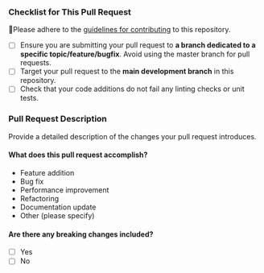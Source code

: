 ### Checklist for This Pull Request

🚨Please adhere to the [guidelines for contributing](./CONTRIBUTING.md) to this repository.

- [ ] Ensure you are submitting your pull request to **a branch dedicated to a specific topic/feature/bugfix**. Avoid using the master branch for pull requests.
- [ ] Target your pull request to the **main development branch** in this repository.
- [ ] Check that your code additions do not fail any linting checks or unit tests.

### Pull Request Description

Provide a detailed description of the changes your pull request introduces.

#### What does this pull request accomplish?

- Feature addition
- Bug fix
- Performance improvement
- Refactoring
- Documentation update
- Other (please specify)

#### Are there any breaking changes included?

- [ ] Yes
- [ ] No
